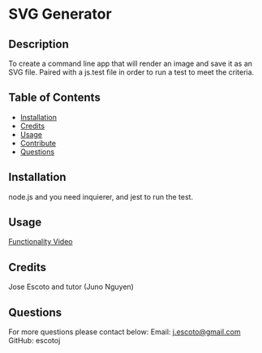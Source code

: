 # SVG Generator
  
  ## Description
  To create a command line app that will render an image and save it as an SVG file. Paired with a js.test file in order to run a test to meet the criteria. 
  
  ## Table of Contents
  - [Installation](#Installation)
  - [Credits](#Credits)
  - [Usage](#Usage)
  - [Contribute](#Contribute)
  - [Questions](#Questions)
  
  ## Installation
  node.js and you need inquierer, and jest to run the test.
  
  ## Usage
   [Functionality Video](https://drive.google.com/file/d/1uvpN-xHnDmD1iWO-0xfwPKx4XkNigBpn/view)
  
  ## Credits
  Jose Escoto and tutor (Juno Nguyen)
  
  ## Questions
  For more questions please contact below: 
  Email: j.escoto@gmail.com 
  GitHub: escotoj
